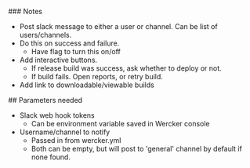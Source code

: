 ### Notes
* Post slack message to either a user or channel. Can be list of users/channels.
* Do this on success and failure.
   * Have flag to turn this on/off
* Add interactive buttons.
  * If release build was success, ask whether to deploy or not.
  * If build fails. Open reports, or retry build.
* Add link to downloadable/viewable builds

## Parameters needed
* Slack web hook tokens
  * Can be environment variable saved in Wercker console
* Username/channel to notify
  * Passed in from wercker.yml
  * Both can be empty, but will post to 'general' channel by default if none found.
